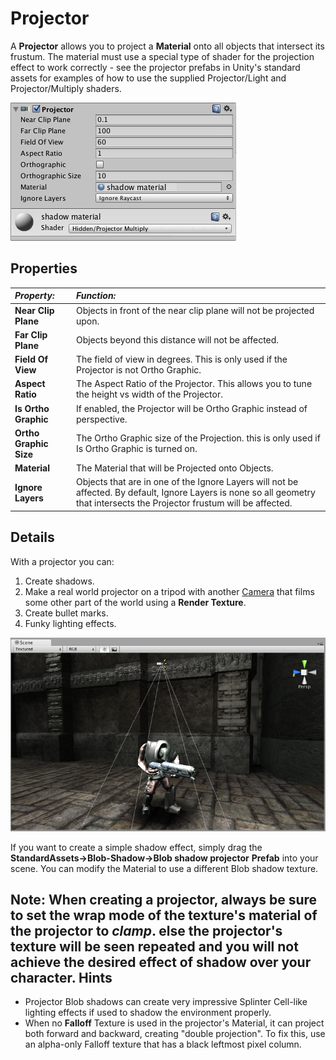 Projector
=========


A __Projector__ allows you to project a __Material__ onto all objects that intersect its frustum. The material must use a special type of shader for the projection effect to work correctly - see the projector prefabs in Unity's standard assets for examples of how to use the supplied Projector/Light and Projector/Multiply shaders.


![](../uploads/Main/Inspector-Projector.png) 

Properties
----------



|**_Property:_** |**_Function:_** |
|:---|:---|
|__Near Clip Plane__ |Objects in front of the near clip plane will not be projected upon. |
|__Far Clip Plane__ |Objects beyond this distance will not be affected. |
|__Field Of View__ |The field of view in degrees. This is only used if the Projector is not Ortho Graphic. |
|__Aspect Ratio__ |The Aspect Ratio of the Projector. This allows you to tune the height vs width of the Projector. |
|__Is Ortho Graphic__ |If enabled, the Projector will be Ortho Graphic instead of perspective. |
|__Ortho Graphic Size__ |The Ortho Graphic size of the Projection. this is only used if Is Ortho Graphic is turned on. |
|__Material__ |The Material that will be Projected onto Objects. |
|__Ignore Layers__ |Objects that are in one of the Ignore Layers will not be affected. By default, Ignore Layers is none so all geometry that intersects the Projector frustum will be affected. |


Details
-------


With a projector you can:

1. Create shadows.
1. Make a real world projector on a tripod with another [Camera](class-Camera) that films some other part of the world using a __Render Texture__.
1. Create bullet marks.
1. Funky lighting effects.


![A Projector is used to create a Blob Shadow for this Robot](../uploads/Main/Projector-BlobShadow.jpg) 

If you want to create a simple shadow effect, simply drag the __StandardAssets-&gt;Blob-Shadow-&gt;Blob shadow projector__ __Prefab__ into your scene. You can modify the Material to use a different Blob shadow texture.

**Note:** When creating a projector, always be sure to set the wrap mode of the texture's material of the projector to _clamp_. else the projector's texture will be seen repeated and you will not achieve the desired effect of shadow over your character.
Hints
-----


* Projector Blob shadows can create very impressive Splinter Cell-like lighting effects if used to shadow the environment properly.
* When no __Falloff__ Texture is used in the projector's Material, it can project both forward and backward, creating "double projection". To fix this, use an alpha-only Falloff texture that has a black leftmost pixel column.
